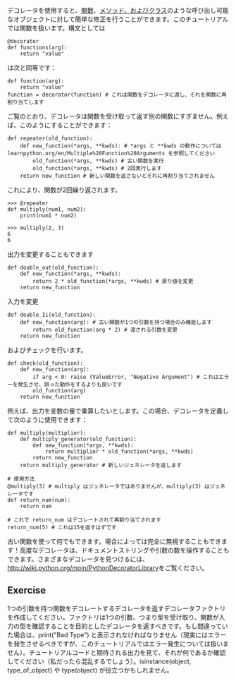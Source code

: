 デコレータを使用すると、[関数](http://www.learnpython.org/en/Functions "")、[メソッド、およびクラス](http://www.learnpython.org/en/Classes%20and%20Objects "")のような呼び出し可能なオブジェクトに対して簡単な修正を行うことができます。このチュートリアルでは関数を扱います。構文としては

    @decorator
    def functions(arg):
        return "value"

は次と同等です：

    def function(arg):
        return "value"
    function = decorator(function) # これは関数をデコレータに渡し、それを関数に再割り当てします

ご覧のとおり、デコレータは関数を受け取って返す別の関数にすぎません。例えば、このようにすることができます：

    def repeater(old_function):
        def new_function(*args, **kwds): # *args と **kwds の動作については learnpython.org/en/Multiple%20Function%20Arguments を参照してください
            old_function(*args, **kwds) # 古い関数を実行
            old_function(*args, **kwds) # 2回実行します
        return new_function # 新しい関数を返さないとそれに再割り当てされません

これにより、関数が2回繰り返されます。

    >>> @repeater
    def multiply(num1, num2):
        print(num1 * num2)

    >>> multiply(2, 3)
    6
    6

出力を変更することもできます

    def double_out(old_function):
        def new_function(*args, **kwds):
            return 2 * old_function(*args, **kwds) # 戻り値を変更
        return new_function

入力を変更

    def double_Ii(old_function):
        def new_function(arg): # 古い関数が1つの引数を持つ場合のみ機能します
            return old_function(arg * 2) # 渡される引数を変更
        return new_function

およびチェックを行います。

    def check(old_function):
        def new_function(arg):
            if arg < 0: raise (ValueError, "Negative Argument") # これはエラーを発生させ、誤った動作をするよりも良いです
            old_function(arg)
        return new_function

例えば、出力を変数の量で乗算したいとします。この場合、デコレータを定義して次のように使用できます：

    def multiply(multiplier):
        def multiply_generator(old_function):
            def new_function(*args, **kwds):
                return multiplier * old_function(*args, **kwds)
            return new_function
        return multiply_generator # 新しいジェネレータを返します
    
    # 使用方法
    @multiply(3) # multiply はジェネレータではありませんが、multiply(3) はジェネレータです
    def return_num(num):
        return num
        
    # これで return_num はデコレートされて再割り当てされます
    return_num(5) # これは15を返すはずです

古い関数を使って何でもできます。場合によっては完全に無視することもできます！高度なデコレータは、ドキュメントストリングや引数の数を操作することもできます。さまざまなデコレータを見つけるには、<http://wiki.python.org/moin/PythonDecoratorLibrary>をご覧ください。

Exercise
--------

1つの引数を持つ関数をデコレートするデコレータを返すデコレータファクトリを作成してください。ファクトリは1つの引数、つまり型を受け取り、関数が入力の型を確認することを目的としたデコレータを返すべきです。もし間違っていた場合は、print("Bad Type") と表示されなければなりません（現実にはエラーを発生させるべきですが、このチュートリアルではエラー発生については扱いません）。チュートリアルコードと期待される出力を見て、それが何であるか確認してください（私だったら混乱するでしょう）。isinstance(object, type_of_object) や type(object) が役立つかもしれません。